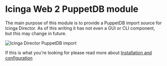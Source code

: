 Icinga Web 2 PuppetDB module
============================

The main purpose of this module is to provide a PuppetDB import source
for Icinga Director. As of this writing it has not even a GUI or CLI
component, but this may change in future.

![Icinga Director PuppetDB import](screenshot/puppetdb/readme/puppetdb_define_import.png)

If this is what you're looking for please read more about [Installation and configuration](doc/01-Installation.md)
